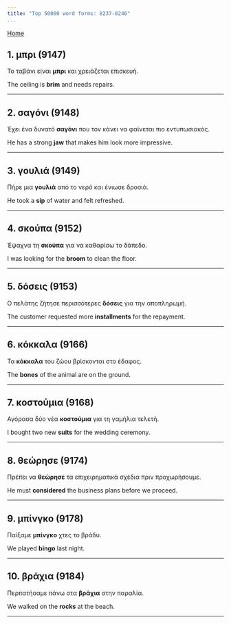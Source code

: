 ```yaml
---
title: "Top 50000 word forms: 8237-8246"
...
```


[Home](./) 

## 1. μπρι (9147)

Το ταβάνι είναι **μπρι** και χρειάζεται επισκευή.  

The ceiling is **brim** and needs repairs.

---

## 2. σαγόνι (9148)

Έχει ένα δυνατό **σαγόνι** που τον κάνει να φαίνεται πιο εντυπωσιακός.  

He has a strong **jaw** that makes him look more impressive.

---

## 3. γουλιά (9149)

Πήρε μια **γουλιά** από το νερό και ένιωσε δροσιά.

He took a **sip** of water and felt refreshed.

---

## 4. σκούπα (9152)

Έψαχνα τη **σκούπα** για να καθαρίσω το δάπεδο.  

I was looking for the **broom** to clean the floor.

---

## 5. δόσεις (9153)

Ο πελάτης ζήτησε περισσότερες **δόσεις** για την αποπληρωμή.  

The customer requested more **installments** for the repayment.

---

## 6. κόκκαλα (9166)

Τα **κόκκαλα** του ζώου βρίσκονται στο έδαφος.  

The **bones** of the animal are on the ground.

---

## 7. κοστούμια (9168)

Αγόρασα δύο νέα **κοστούμια** για τη γαμήλια τελετή.  

I bought two new **suits** for the wedding ceremony.

---

## 8. θεώρησε (9174)

Πρέπει να **θεώρησε** τα επιχειρηματικά σχέδια πριν προχωρήσουμε.

He must **considered** the business plans before we proceed.

---

## 9. μπίνγκο (9178)

Παίξαμε **μπίνγκο** χτες το βράδυ.  

We played **bingo** last night.

---

## 10. βράχια (9184)

Περπατήσαμε πάνω στα **βράχια** στην παραλία.

We walked on the **rocks** at the beach.

---

